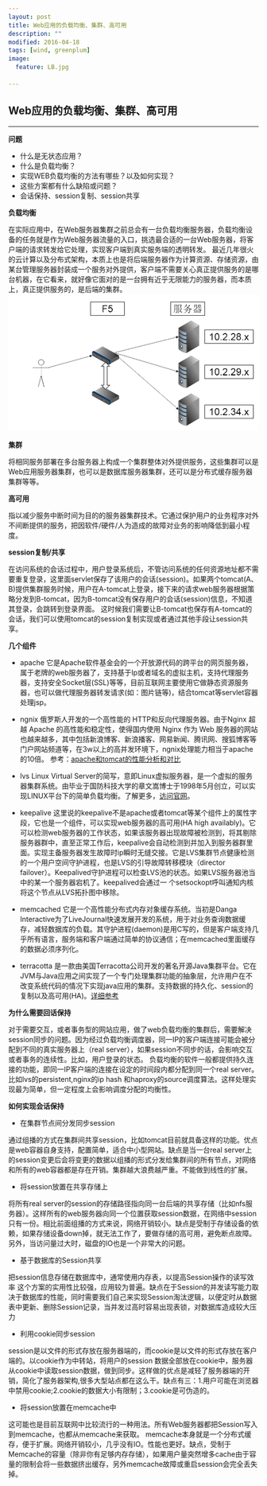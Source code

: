 ```yaml
---
layout: post
title: Web应用的负载均衡、集群、高可用
description: ""
modified: 2016-04-18
tags: [wind, greenplum]
image:
  feature: LB.jpg
  
---
```


## Web应用的负载均衡、集群、高可用


- - -
**问题**

* 什么是无状态应用？
* 什么是负载均衡？
* 实现WEB负载均衡的方法有哪些？以及如何实现？
* 这些方案都有什么缺陷或问题？
* 会话保持、session复制、session共享


**负载均衡**

  在实际应用中，在Web服务器集群之前总会有一台负载均衡服务器，负载均衡设备的任务就是作为Web服务器流量的入口，挑选最合适的一台Web服务器，将客户端的请求转发给它处理，实现客户端到真实服务端的透明转发。
  最近几年很火的云计算以及分布式架构，本质上也是将后端服务器作为计算资源、存储资源，由某台管理服务器封装成一个服务对外提供，客户端不需要关心真正提供服务的是哪台机器，在它看来，就好像它面对的是一台拥有近乎无限能力的服务器，而本质上，真正提供服务的，是后端的集群。
　　
　　![负载均衡架构图](/images/F5.png)

**集群**

  将相同服务部署在多台服务器上构成一个集群整体对外提供服务，这些集群可以是Web应用服务器集群，也可以是数据库服务器集群，还可以是分布式缓存服务器集群等等。

**高可用**

  指以减少服务中断时间为目的的服务器集群技术。它通过保护用户的业务程序对外不间断提供的服务，把因软件/硬件/人为造成的故障对业务的影响降低到最小程度。

**session复制/共享**

  在访问系统的会话过程中，用户登录系统后，不管访问系统的任何资源地址都不需要重复登录，这里面servlet保存了该用户的会话(session)。如果两个tomcat(A、B)提供集群服务时候，用户在A-tomcat上登录，接下来的请求web服务器根据策略分发到B-tomcat，因为B-tomcat没有保存用户的会话(session)信息，不知道其登录，会跳转到登录界面。
  这时候我们需要让B-tomcat也保存有A-tomcat的会话，我们可以使用tomcat的session复制实现或者通过其他手段让session共享。
   
**几个组件**

* apache
它是Apache软件基金会的一个开放源代码的跨平台的网页服务器，属于老牌的web服务器了，支持基于Ip或者域名的虚拟主机，支持代理服务器，支持安全Socket层(SSL)等等，目前互联网主要使用它做静态资源服务器，也可以做代理服务器转发请求(如：图片链等)，结合tomcat等servlet容器处理jsp。

* ngnix
俄罗斯人开发的一个高性能的 HTTP和反向代理服务器。由于Nginx 超越 Apache 的高性能和稳定性，使得国内使用 Nginx 作为 Web 服务器的网站也越来越多，其中包括新浪博客、新浪播客、网易新闻、腾讯网、搜狐博客等门户网站频道等，在3w以上的高并发环境下，ngnix处理能力相当于apache的10倍。
参考：[apache和tomcat的性能分析和对比](http://blog.s135.com/nginx_php_v6/)

* lvs
Linux Virtual Server的简写，意即Linux虚拟服务器，是一个虚拟的服务器集群系统。由毕业于国防科技大学的章文嵩博士于1998年5月创立，可以实现LINUX平台下的简单负载均衡。了解更多，[访问官网](http://zh.linuxvirtualserver.org/)。

* keepalive
这里说的keepalive不是apache或者tomcat等某个组件上的属性字段，它也是一个组件，可以实现web服务器的高可用(HA high availably)。它可以检测web服务器的工作状态，如果该服务器出现故障被检测到，将其剔除服务器群中，直至正常工作后，keepalive会自动检测到并加入到服务器群里面。实现主备服务器发生故障时ip瞬时无缝交接。它是LVS集群节点健康检测的一个用户空间守护进程，也是LVS的引导故障转移模块（director failover）。Keepalived守护进程可以检查LVS池的状态。如果LVS服务器池当中的某一个服务器宕机了。keepalived会通过一 个setsockopt呼叫通知内核将这个节点从LVS拓扑图中移除。

* memcached
它是一个高性能分布式内存对象缓存系统。当初是Danga Interactive为了LiveJournal快速发展开发的系统，用于对业务查询数据缓存，减轻数据库的负载。其守护进程(daemon)是用C写的，但是客户端支持几乎所有语言，服务端和客户端通过简单的协议通信；在memcached里面缓存的数据必须序列化。

* terracotta
是一款由美国Terracotta公司开发的著名开源Java集群平台。它在JVM与Java应用之间实现了一个专门处理集群功能的抽象层，允许用户在不改变系统代码的情况下实现java应用的集群。支持数据的持久化、session的复制以及高可用(HA)。[详细参考](http://topmanopensource.iteye.com/blog/1911679)


**为什么需要回话保持**

  对于需要交互，或者事务型的网站应用，做了web负载均衡的集群后，需要解决session同步的问题。因为经过负载均衡调度器，同一IP的客户端连接可能会被分配到不同的真实服务器上（real server），如果session不同步的话，会影响交互或者事务的连续性。比如，用户登录的状态。
  负载均衡的软件一般都提供持久连接的功能，即同一IP客户端的连接在设定的时间段内都分配到同一个real server。比如lvs的persistent,nginx的ip hash 和haproxy的source调度算法。这样处理实现最为简单，但一定程度上会影响调度分配的均衡性。


**如何实现会话保持**

* 在集群节点间分发同步session

通过组播的方式在集群间共享session，比如tomcat目前就具备这样的功能。优点是web容器自身支持，配置简单，适合中小型网站。缺点是当一台real server上的session变更后会将变更的数据以组播的形式分发给集群间的所有节点，对网络和所有的web容器都是存在开销。集群越大浪费越严重。不能做到线性的扩展。

* 将session放置在共享存储上

将所有real server的session的存储路径指向同一台后端的共享存储（比如nfs服务器）。这样所有的web服务器向同一个位置获取session数据，在网络中session只有一份。相比前面组播的方式来说，网络开销较小。缺点是受制于存储设备的依赖，如果存储设备down掉，就无法工作了，要做存储的高可用，避免断点故障。另外，当访问量过大时，磁盘的IO也是一个非常大的问题。

* 基于数据库的Session共享

把session信息存储在数据库中，通常使用内存表，以提高Session操作的读写效率
这个方案的实用性比较强，应用较为普遍。缺点在于Session的并发读写能力取决于数据库的性能，同时需要我们自己来实现Session淘汰逻辑，以便定时从数据表中更新、删除Session记录，当并发过高时容易出现表锁，对数据库造成较大压力

* 利用cookie同步session

session是以文件的形式存放在服务器端的，而cookie是以文件的形式存放在客户端的。以cookie作为中转站，将用户的session 数据全部放在cookie中，服务器从cookie中读取session数据，做到同步。这样做的优点是减轻了服务器端的开销，简化了服务器架构,很多大型站点都在这么干。缺点有三：1.用户可能在浏览器中禁用cookie;2.cookie的数据大小有限制；3.cookie是可伪造的。

* 将session放置在memcache中

这可能也是目前互联网中比较流行的一种用法。所有Web服务器都把Session写入到memcache，也都从memcache来获取。 memcache本身就是一个分布式缓存，便于扩展。网络开销较小，几乎没有IO。性能也更好。缺点，受制于Memcache的容量（除非你有足够内存存储），如果用户量突然增多cache由于容量的限制会将一些数据挤出缓存，另外memcache故障或重启session会完全丢失掉。